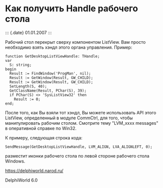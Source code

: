 Как получить Handle рабочего стола
==================================

::: {.date}
01.01.2007
:::

Рабочий стол перекрыт сверху компонентом ListView. Вам просто необходимо
взять хэндл этого органа управления. Пример:

    function GetDesktopListViewHandle: THandle;
    var
      S: string;
    begin
      Result := FindWindow('ProgMan', nil);
      Result := GetWindow(Result, GW_CHILD);
      Result := GetWindow(Result, GW_CHILD);
      SetLength(S, 40);
      GetClassName(Result, PChar(S), 39);
      if PChar(S) <> 'SysListView32' then
        Result := 0;
    end;

После того, как Вы взяли тот хэндл, Вы можете использовать API этого
ListView, определенный в модуле CommCtrl, для того, чтобы манипулировать
рабочим столом. Смотрите тему \"LVM\_xxxx messages\" в оперативной
справке по Win32.

К примеру, следующая строка кода:

    SendMessage(GetDesktopListViewHandle, LVM_ALIGN, LVA_ALIGNLEFT, 0);

разместит иконки рабочего стола по левой стороне рабочего стола Windows.

<https://delphiworld.narod.ru/>

DelphiWorld 6.0
